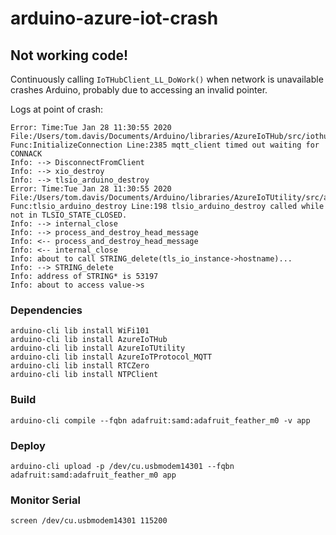 # arduino-azure-iot-crash

## Not working code!

Continuously calling `IoTHubClient_LL_DoWork()` when network is unavailable crashes Arduino, probably due to accessing an invalid pointer.

Logs at point of crash:

```
Error: Time:Tue Jan 28 11:30:55 2020 File:/Users/tom.davis/Documents/Arduino/libraries/AzureIoTHub/src/iothubtransport_mqtt_common.c Func:InitializeConnection Line:2385 mqtt_client timed out waiting for CONNACK
Info: --> DisconnectFromClient
Info: --> xio_destroy
Info: --> tlsio_arduino_destroy
Error: Time:Tue Jan 28 11:30:55 2020 File:/Users/tom.davis/Documents/Arduino/libraries/AzureIoTUtility/src/adapters/tlsio_arduino.c Func:tlsio_arduino_destroy Line:198 tlsio_arduino_destroy called while not in TLSIO_STATE_CLOSED.
Info: --> internal_close
Info: --> process_and_destroy_head_message
Info: <-- process_and_destroy_head_message
Info: <-- internal_close
Info: about to call STRING_delete(tls_io_instance->hostname)...
Info: --> STRING_delete
Info: address of STRING* is 53197
Info: about to access value->s
```

### Dependencies
```
arduino-cli lib install WiFi101
arduino-cli lib install AzureIoTHub
arduino-cli lib install AzureIoTUtility
arduino-cli lib install AzureIoTProtocol_MQTT
arduino-cli lib install RTCZero
arduino-cli lib install NTPClient
```

### Build
```
arduino-cli compile --fqbn adafruit:samd:adafruit_feather_m0 -v app
```

### Deploy
```
arduino-cli upload -p /dev/cu.usbmodem14301 --fqbn adafruit:samd:adafruit_feather_m0 app
```

### Monitor Serial
```
screen /dev/cu.usbmodem14301 115200
```
